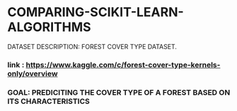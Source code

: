 # COMPARING-SCIKIT-LEARN-ALGORITHMS
 DATASET DESCRIPTION: FOREST COVER TYPE DATASET.
### link : https://www.kaggle.com/c/forest-cover-type-kernels-only/overview


### GOAL: PREDICITING THE COVER TYPE OF A FOREST BASED ON ITS CHARACTERISTICS
